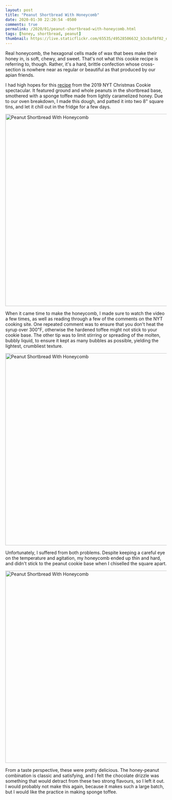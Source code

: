 ```yaml
---
layout: post
title: "Peanut Shortbread With Honeycomb"
date: 2020-01-30 22:20:54 -0500
comments: true
permalink: /2020/01/peanut-shortbread-with-honeycomb.html
tags: [honey, shortbread, peanut]
thumbnail: https://live.staticflickr.com/65535/49528506632_b3c8af8f02_q.jpg
---
```


Real honeycomb, the hexagonal cells made of wax that bees make their honey in,
is soft, chewy, and sweet. That's not what this cookie recipe is referring to,
though. Rather, it's a hard, brittle confection whose cross-section
is nowhere near as regular or beautiful as that produced by our
apian friends.

I had high hopes for this [recipe](https://cooking.nytimes.com/recipes/1020656-peanut-shortbread-with-honeycomb)
from the 2019 NYT Christmas Cookie spectacular. It featured ground and whole peanuts
in the shortbread base, smothered with a sponge toffee made from lightly caramelized
honey. Due to our oven breakdown, I made this dough, and patted it into two 8" square
tins, and let it chill out in the fridge for a few days.

<a data-flickr-embed="true" href="https://www.flickr.com/photos/gnuf/49528279591/in/photostream/" title="Peanut Shortbread With Honeycomb"><img src="https://live.staticflickr.com/65535/49528279591_1e5f034f7d_c.jpg" width="800" height="600" alt="Peanut Shortbread With Honeycomb"></a><script async src="//embedr.flickr.com/assets/client-code.js" charset="utf-8"></script>

When it came time to make the honeycomb, I made sure to watch the video a few times, as
well as reading through a few of the comments on the NYT cooking site. One repeated
comment was to ensure that you don't heat the syrup over 300℉, otherwise the hardened
toffee might not stick to your cookie base. The other tip was to limit stirring or spreading
of the molten, bubbly liquid, to ensure it kept as many bubbles as possible, yielding
the lightest, crumbliest texture.

<a data-flickr-embed="true" href="https://www.flickr.com/photos/gnuf/49528279481/in/photostream/" title="Peanut Shortbread With Honeycomb"><img src="https://live.staticflickr.com/65535/49528279481_0b47e45941_c.jpg" width="800" height="600" alt="Peanut Shortbread With Honeycomb"></a><script async src="//embedr.flickr.com/assets/client-code.js" charset="utf-8"></script>

Unfortunately, I suffered from both problems. Despite keeping a careful eye on the 
temperature and agitation, my honeycomb ended up thin and hard, and didn't stick
to the peanut cookie base when I chiselled the square apart. 

<a data-flickr-embed="true" href="https://www.flickr.com/photos/gnuf/49528506632/in/photostream/" title="Peanut Shortbread With Honeycomb"><img src="https://live.staticflickr.com/65535/49528506632_b3c8af8f02_c.jpg" width="800" height="600" alt="Peanut Shortbread With Honeycomb"></a><script async src="//embedr.flickr.com/assets/client-code.js" charset="utf-8"></script>

From a taste perspective, these were pretty delicious. The honey-peanut
combination is classic and satisfying, and I felt the chocolate
drizzle was something that would detract from these two strong
flavours, so I left it out. I would probably not make this again,
because it makes such a large batch, but I would like the practice
in making sponge toffee.

